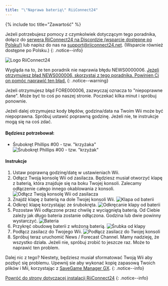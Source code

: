 ```yaml
---
title: "\"Naprawa baterią\" RiiConnect24"
---
```


{% include toc title="Zawartość" %}

Jeżeli potrzebujesz pomocy z czymkolwiek dotyczącym tego poradnika, dołącz do [serwera RiiConnect24 na Discordzie (wsparcie dostępne po Polsku!)](https://discord.gg/b4Y7jfD) lub napisz do nas na [support@riiconnect24.net](mailto:support@riiconnect24.net). (Wsparcie również dostępne po Polsku.)
{: .notice--info}

![Logo RiiConnect24](/images/WiiRC24Logo.jpg)

Wygląda na to, że ten poradnik nie naprawia błędu NEWS0000006. [Jeżeli otrzymujesz błąd NEWS000006, skorzystaj z tego poradnika. Powinien Ci on pomóc naprawić ten błąd.](news000006)
{: .notice--warning}

Jeżeli otrzymujesz błąd FORE000006, zazwyczaj oznacza to "niepoprawne dane". Może być to coś po naszej stronie. Poczekać kilka minut i spróbuj ponownie.

Jeżeli dalej otrzymujesz kody błędów, godzina/data na Twoim Wii może być niepoprawna. Spróbuj ustawić poprawną godzinę. Jeżeli nie, te instrukcje mogą się na coś zdać.

#### Będziesz potrzebował:

* Śrubokręt Phillips #00 - tzw. "krzyżaka" ![Śrubokręt Phillips #00 - tzw. "krzyżak"](/images/RiiConnect24/clock/screwdriver.jpg)

#### Instrukcje

1. Ustaw poprawną godzinę/datę w ustawieniach Wii.
2. Odłącz Twoją konsolę Wii od zasilacza. Będziesz musiał otworzyć klapę z baterią, która znajduje się na boku Twojej konsoli. Zalecamy odłączenie całego innego okablowania z konsoli. ![Odłącz Twoją konsolę Wii od zasilacza](/images/RiiConnect24/clock/unplug.jpg)
3. Znajdź klapę z baterią na dole Twojej konsoli Wii. ![Klapa od baterii](/images/RiiConnect24/clock/batterycover.jpg)
4. Odkręć klapę korzystając ze śrubokręta. ![Odkręcanie klapy od baterii](http://i.imgur.com/VRRAiSk.gif)
5. Pozostaw Wii odłączone przez chwilę z wyciągniętą baterią. Od Ciebie zależy jak długo bateria zostanie odłączona. Godzina lub dwie powinny wystarczyć. ![Bateria](/images/RiiConnect24/clock/battery.jpg)
6. Przykręć obudowę baterii z włożoną baterią. ![Śrubka od klapy](http://i.imgur.com/8MEy5Jo.gif)
7. Podłącz zasilacz do Twojego Wii. ![Podłącz zasilacz do Twojej konsoli](/images/RiiConnect24/clock/plug.jpg)
8. Spróbuj teraz uruchomić News / Forecast Channel. Mamy nadzieję, że wszystko działa. Jeżeli nie, spróbuj zrobić to jeszcze raz. Może to naprawić ten problem.

Dalej nic z tego? Niestety, będziesz musiał sformatować Twoją Wii aby pozbyć się problemu. Upewnij sie aby wykonać kopię zapasową Twoich plików i Mii, korzystając z [SaveGame Manager GX](https://sourceforge.net/projects/savegame-manager-gx/files/HBC_SetUp_R127.zip/download).
{: .notice--info}

[Powróć do strony dotyczącej instalacji RiiConnect24](riiconnect24)
{: .notice--info}
